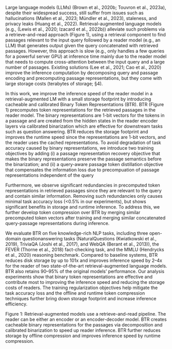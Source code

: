 Large language models (LLMs) (Brown et al., 2020b; Touvron et al., 2023a), despite their widespread
success, still suffer from issues such as hallucinations (Mallen et al., 2023; Mündler et al., 2023),
staleness, and privacy leaks (Huang et al., 2022). Retrieval-augmented language models (e.g., (Lewis
et al., 2020; Izacard et al., 2022b)) alleviate such problems via a retrieve-and-read approach (Figure 1),
using a retrieval component to find passages relevant to the input query followed by a reader model
(e.g., an LLM) that generates output given the query concatenated with retrieved passages. However,
this approach is slow (e.g., only handles a few queries for a powerful server GPU) at inference time
mainly due to the reader model that needs to compute cross-attention between the input query and a
large number of passages. Existing solutions (Lee et al., 2021; Cao et al., 2020) improve the inference
computation by decomposing query and passage encoding and precomputing passage representations,
but they come with large storage costs (terabytes of storage; §4).


In this work, we improve the inference speed of the reader model in a retrieval-augmented LM with a
small storage footprint by introducing cacheable and calibrated Binary Token Representations (BTR).
BTR (Figure 1) precomputes token representations for the retrieved passages in the reader model. The
binary representations are 1-bit vectors for the tokens in a passage and are created from the hidden
states in the reader encoder layers via calibrated binarization which are effective for downstream
tasks such as question answering. BTR reduces the storage footprint and improves the runtime speed
since the representations are 1-bit vectors, and the reader uses the cached representations. To avoid
degradation of task accuracy caused by binary representations, we introduce two training objectives by
adding (i) a passage representation recovery objective that makes the binary representations preserve
the passage semantics before the binarization; and (ii) a query-aware passage token distillation
objective that compensates the information loss due to precompuation of passage representations
independent of the query


Furthermore, we observe significant redundancies in precomputed token representations in retrieved
passages since they are relevant to the query and contain similar information. Removing such redundancies only causes minimal task accuracy loss (<0.5% in our experiments), but shows significant
benefits in storage and runtime inference. To address this, we further develop token compression over
BTR by merging similar precomputed token vectors after training and merging similar concatenated
query-passage representations during inference.



We evaluate BTR on five knowledge-rich NLP tasks, including three open-domain questionanswering tasks (NaturalQuestions (Kwiatkowski et al., 2019), TriviaQA (Joshi et al., 2017),
and WebQA (Berant et al., 2013)), the FEVER (Thorne et al., 2018) fact-checking task, and the
MMLU (Hendrycks et al., 2020) reasoning benchmark. Compared to baseline systems, BTR reduces
disk storage by up to 101x and improves inference speed by 2–4x for the reader of two state-of-the-art
retrieval-augmented language models. BTR also retains 90–95% of the original models’ performance.
Our analysis experiments show that binary token representations are effective and contribute most
to improving the inference speed and reducing the storage costs of readers. The training regularization objectives help mitigate the task accuracy loss and the offline and runtime token compression
techniques further bring down storage footprint and increase inference efficiency.





Figure 1: Retrieval-augmented models use a retrieve-and-read pipeline. The reader can be either an
encoder or an encoder-decoder model. BTR creates cacheable binary representations for the passages
via decomposition and calibrated binarization to speed up reader inference. BTR further reduces
storage by offline compression and improves inference speed by runtime compression.










